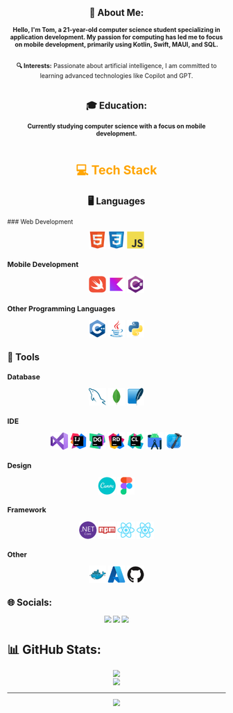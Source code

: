 <h2 align="center"> 💫 About Me:</h2>
<p align="center">
    <strong>Hello, I'm Tom, a 21-year-old computer science student specializing in application development. My passion for computing has led me to focus on mobile development, primarily using Kotlin, Swift, MAUI, and SQL.</strong><br><br>
</p>

<p align="center">
    <strong>🔍 Interests:</strong> Passionate about artificial intelligence, I am committed to learning advanced technologies like Copilot and GPT.<br><br>
</p>

<h2 align="center"> 🎓 Education: </h2>
<p align="center">
    <strong>Currently studying computer science with a focus on mobile development.</strong><br><br>
</p>

<h1 align="center" style="color:orange;"><strong>💻 Tech Stack</strong></h1>

<h2 align="center">🖥️ Languages</h2>
### Web Development
<p align="center">
  <img src="https://raw.githubusercontent.com/devicons/devicon/master/icons/html5/html5-original.svg" width="40" height="40" title="HTML5"/>
  <img src="https://raw.githubusercontent.com/devicons/devicon/master/icons/css3/css3-original.svg" width="40" height="40" title="CSS3"/>
  <img src="https://raw.githubusercontent.com/devicons/devicon/master/icons/javascript/javascript-original.svg" width="40" height="40" title="JavaScript"/>
</p>

### Mobile Development
<p align="center">
  <img src="https://raw.githubusercontent.com/devicons/devicon/master/icons/swift/swift-original.svg" width="40" height="40" title="Swift"/>
  <img src="https://raw.githubusercontent.com/devicons/devicon/master/icons/kotlin/kotlin-original.svg" width="40" height="40" title="Kotlin"/>
  <img src="https://raw.githubusercontent.com/devicons/devicon/master/icons/csharp/csharp-original.svg" width="40" height="40" title="C#"/>
</p>

### Other Programming Languages
<p align="center">
  <img src="https://raw.githubusercontent.com/devicons/devicon/master/icons/cplusplus/cplusplus-original.svg" width="40" height="40" title="C++"/>
  <img src="https://raw.githubusercontent.com/devicons/devicon/master/icons/java/java-original.svg" width="40" height="40" title="Java"/>
  <img src="https://raw.githubusercontent.com/devicons/devicon/master/icons/python/python-original.svg" width="40" height="40" title="Python"/>
</p>

## 🧰 Tools

### Database
<p align="center">
  <img src="https://raw.githubusercontent.com/devicons/devicon/master/icons/mysql/mysql-original.svg" width="40" height="40" title="MySQL"/>
  <img src="https://raw.githubusercontent.com/devicons/devicon/master/icons/mongodb/mongodb-original.svg" width="40" height="40" title="MongoDB"/>
  <img src="https://raw.githubusercontent.com/devicons/devicon/master/icons/sqlite/sqlite-original.svg" width="40" height="40" title="SQLite"/>
</p>

### IDE
<p align="center">
  <img src="https://raw.githubusercontent.com/devicons/devicon/master/icons/visualstudio/visualstudio-original.svg" width="40" height="40" title="Visual Studio"/>
  <img src="https://raw.githubusercontent.com/devicons/devicon/master/icons/intellij/intellij-original.svg" width="40" height="40" title="IntelliJ IDEA"/>
  <img src="https://raw.githubusercontent.com/devicons/devicon/master/icons/datagrip/datagrip-original.svg" width="40" height="40" title="DataGrip"/>
  <img src="https://raw.githubusercontent.com/devicons/devicon/master/icons/rider/rider-original.svg" width="40" height="40" title="Rider"/>
  <img src="https://raw.githubusercontent.com/devicons/devicon/master/icons/clion/clion-original.svg" width="40" height="40" title="CLion"/>
  <img src="https://raw.githubusercontent.com/devicons/devicon/master/icons/androidstudio/androidstudio-original.svg" width="40" height="40" title="Android Studio"/>
  <img src="https://raw.githubusercontent.com/devicons/devicon/master/icons/xcode/xcode-original.svg" width="40" height="40" title="Xcode"/>
</p>

### Design
<p align="center">
  <img src="https://raw.githubusercontent.com/devicons/devicon/master/icons/canva/canva-original.svg" width="40" height="40" title="Canva"/>
  <img src="https://raw.githubusercontent.com/devicons/devicon/master/icons/figma/figma-original.svg" width="40" height="40" title="Figma"/>
</p>

### Framework
<p align="center">
  <img src="https://raw.githubusercontent.com/devicons/devicon/master/icons/dotnetcore/dotnetcore-original.svg" width="40" height="40" title=".Net"/>
  <img src="https://raw.githubusercontent.com/devicons/devicon/master/icons/npm/npm-original-wordmark.svg" width="40" height="40" title="NPM"/>
  <img src="https://raw.githubusercontent.com/devicons/devicon/master/icons/react/react-original.svg" width="40" height="40" title="React"/>
  <img src="https://raw.githubusercontent.com/devicons/devicon/master/icons/react/react-original.svg" width="40" height="40" title="React Native"/>
</p>

### Other
<p align="center">
  <img src="https://raw.githubusercontent.com/devicons/devicon/master/icons/docker/docker-original.svg" width="40" height="40" title="Docker"/>
  <img src="https://raw.githubusercontent.com/devicons/devicon/master/icons/azure/azure-original.svg" width="40" height="40" title="Azure"/>
  <img src="https://raw.githubusercontent.com/devicons/devicon/master/icons/github/github-original.svg" width="40" height="40" title="GitHub"/>
</p>

## 🌐 Socials:
<p align="center">
  <a href="https://discord.gg/Owme_"><img src="https://img.shields.io/badge/Discord-%237289DA.svg?logo=discord&logoColor=white"/></a>
  <a href="https://linkedin.com/in/https://www.linkedin.com/feed/"><img src="https://img.shields.io/badge/LinkedIn-%230077B5.svg?logo=linkedin&logoColor=white"/></a>
  <a href="https://tiktok.com/@f.l.w.s"><img src="https://img.shields.io/badge/TikTok-%23000000.svg?logo=TikTok&logoColor=white"/></a>
</p>

# 📊 GitHub Stats:
<p align="center">
  <img src="https://github-readme-streak-stats.herokuapp.com/?user=0wme&theme=dark&hide_border=true"/><br/>
  <img src="https://github-readme-stats.vercel.app/api/top-langs/?username=0wme&theme=dark&hide_border=true&include_all_commits=false&count_private=true&layout=compact"/>
</p>

---
<p align="center">
  <a href="https://visitcount.itsvg.in"><img src="https://visitcount.itsvg.in/api?id=0wme&icon=7&color=7"/></a>
</p>

<!-- Proudly created with GPRM ( https://gprm.itsvg.in ) -->

